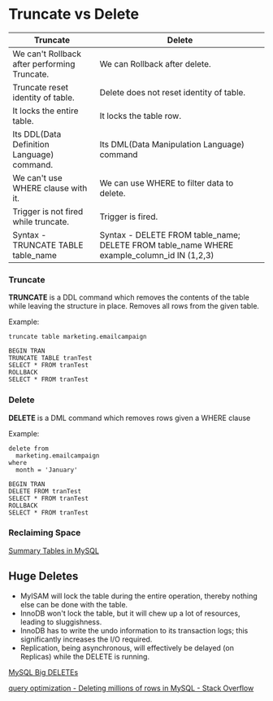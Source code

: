 # Truncate vs Delete

| Truncate                                     | Delete                                                                                     |
| -------------------------------------------- | ------------------------------------------------------------------------------------------ |
| We can't Rollback after performing Truncate. | We can Rollback after delete.                                                              |
| Truncate reset identity of table.            | Delete does not reset identity of table.                                                   |
| It locks the entire table.                   | It locks the table row.                                                                    |
| Its DDL(Data Definition Language) command.   | Its DML(Data Manipulation Language) command                                                |
| We can't use WHERE clause with it.           | We can use WHERE to filter data to delete.                                                 |
| Trigger is not fired while truncate.         | Trigger is fired.                                                                          |
| Syntax - TRUNCATE TABLE table_name           | Syntax - DELETE FROM table_name; DELETE FROM table_name WHERE example_column_id IN (1,2,3) |

### Truncate

**TRUNCATE** is a DDL command which removes the contents of the table while leaving the structure in place. Removes all rows from the given table.

Example:

```
truncate table marketing.emailcampaign

BEGIN TRAN
TRUNCATE TABLE tranTest
SELECT * FROM tranTest
ROLLBACK
SELECT * FROM tranTest
```

### Delete

**DELETE** is a DML command which removes rows given a WHERE clause

Example:

```
delete from
  marketing.emailcampaign
where
  month = 'January'

BEGIN TRAN
DELETE FROM tranTest
SELECT * FROM tranTest
ROLLBACK
SELECT * FROM tranTest
```

### Reclaiming Space

[Summary Tables in MySQL](https://mysql.rjweb.org/doc.php/summarytables)

## Huge Deletes

- MyISAM will lock the table during the entire operation, thereby nothing else can be done with the table.
- InnoDB won't lock the table, but it will chew up a lot of resources, leading to sluggishness.
- InnoDB has to write the undo information to its transaction logs; this significantly increases the I/O required.
- Replication, being asynchronous, will effectively be delayed (on Replicas) while the DELETE is running.

[MySQL Big DELETEs](https://mysql.rjweb.org/doc.php/deletebig)

[query optimization - Deleting millions of rows in MySQL - Stack Overflow](https://stackoverflow.com/questions/1318972/deleting-millions-of-rows-in-mysql)